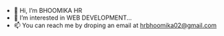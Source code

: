 - 👋 Hi, I’m BHOOMIKA HR 
- 👀 I’m interested in WEB DEVELOPMENT...
- 📫 You can reach me by droping an email at hrbhoomika02@gmail.com 

<!---
BhoomikaHR1/BhoomikaHR1 is a ✨ special ✨ repository because its `README.md` (this file) appears on your GitHub profile.
You can click the Preview link to take a look at your changes.
--->
